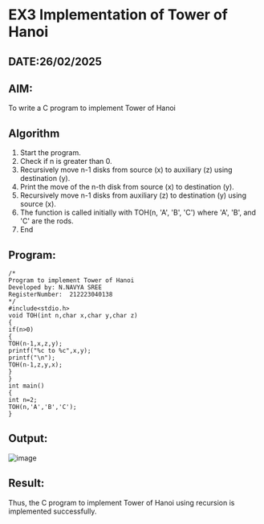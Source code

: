 # EX3 Implementation of Tower of Hanoi
## DATE:26/02/2025
## AIM:
To write a C program to implement Tower of Hanoi

## Algorithm
1. Start the program. 
2. Check if n is greater than 0. 
3. Recursively move n-1 disks from source (x) to auxiliary (z) using destination (y). 
4. Print the move of the n-th disk from source (x) to destination (y). 
5. Recursively move n-1 disks from auxiliary (z) to destination (y) using source (x). 
6. The function is called initially with TOH(n, 'A', 'B', 'C') where 'A', 'B', and 'C' are the rods. 
7. End  

## Program:
```
/*
Program to implement Tower of Hanoi
Developed by: N.NAVYA SREE
RegisterNumber:  212223040138
*/
#include<stdio.h> 
void TOH(int n,char x,char y,char z) 
{ 
if(n>0) 
{ 
TOH(n-1,x,z,y); 
printf("%c to %c",x,y); 
printf("\n"); 
TOH(n-1,z,y,x); 
} 
} 
int main() 
{ 
int n=2; 
TOH(n,'A','B','C'); 
}
```

## Output:

![image](https://github.com/user-attachments/assets/531fa31c-9832-4bb5-8ee0-ff3734b517b2)


## Result:
Thus, the C program to implement Tower of Hanoi using recursion is implemented successfully.
